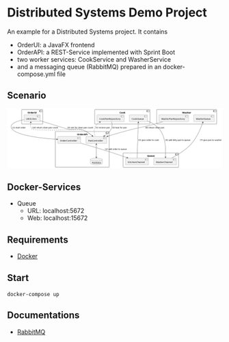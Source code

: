 # Distributed Systems Demo Project
An example for a Distributed Systems project. It contains 
- OrderUI: a JavaFX frontend
- OrderAPI: a REST-Service implemented with Sprint Boot
- two worker services: CookService and WasherService
- and a messaging queue (RabbitMQ) prepared in an docker-compose.yml file

## Scenario
![](ComponentDiagram.png)

## Docker-Services
- Queue
    - URL: localhost:5672
    - Web: localhost:15672

## Requirements
- [Docker](https://docs.docker.com/get-docker/)

## Start
```shell
docker-compose up
```

## Documentations
- [RabbitMQ](https://www.rabbitmq.com/tutorials/tutorial-one-java.html)
